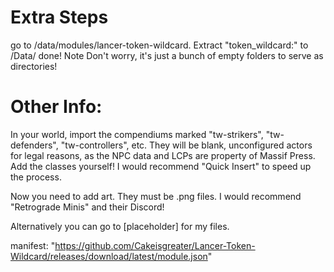 # Extra Steps
go to /data/modules/lancer-token-wildcard.
Extract "token_wildcard:" to /Data/
done!
Note Don't worry, it's just a bunch of empty folders to serve as directories!


# Other Info:
In your world, import the compendiums marked "tw-strikers", "tw-defenders", "tw-controllers", etc. They will be blank, unconfigured actors for legal reasons, as the NPC data and LCPs are property of Massif Press. Add the classes yourself! I would recommend "Quick Insert" to speed up the process.

Now you need to add art. They must be .png files. I would recommend "Retrograde Minis" and their Discord!

Alternatively you can go to [placeholder] for my files.

manifest: "https://github.com/Cakeisgreater/Lancer-Token-Wildcard/releases/download/latest/module.json"
